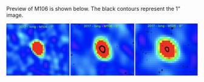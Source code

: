 Preview of M106 is shown below. The black contours represent the 1" image. 

![M106](M106.png "M106")
